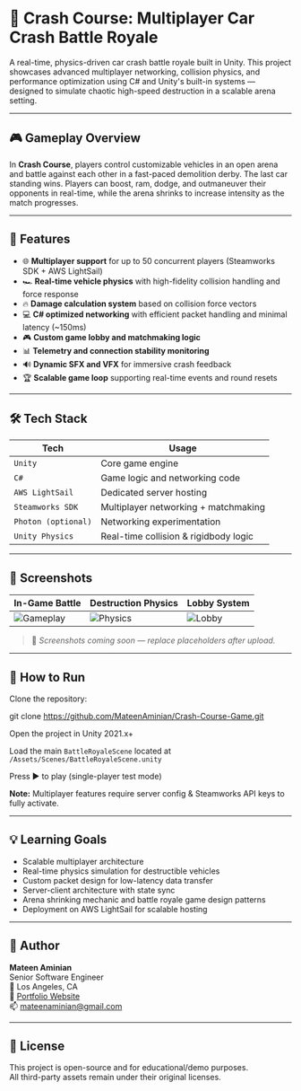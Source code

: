# 🚗 Crash Course: Multiplayer Car Crash Battle Royale

A real-time, physics-driven car crash battle royale built in Unity. This project showcases advanced multiplayer networking, collision physics, and performance optimization using C# and Unity's built-in systems — designed to simulate chaotic high-speed destruction in a scalable arena setting.

---

## 🎮 Gameplay Overview

In **Crash Course**, players control customizable vehicles in an open arena and battle against each other in a fast-paced demolition derby. The last car standing wins. Players can boost, ram, dodge, and outmaneuver their opponents in real-time, while the arena shrinks to increase intensity as the match progresses.

---

## 🚀 Features

- 🌐 **Multiplayer support** for up to 50 concurrent players (Steamworks SDK + AWS LightSail)
- 🏎 **Real-time vehicle physics** with high-fidelity collision handling and force response
- 🔥 **Damage calculation system** based on collision force vectors
- 💻 **C# optimized networking** with efficient packet handling and minimal latency (~150ms)
- 🎮 **Custom game lobby and matchmaking logic**
- 📊 **Telemetry and connection stability monitoring**
- 🔊 **Dynamic SFX and VFX** for immersive crash feedback
- 🏆 **Scalable game loop** supporting real-time events and round resets

---

## 🛠️ Tech Stack

| Tech              | Usage                                |
|-------------------|--------------------------------------|
| `Unity`           | Core game engine                     |
| `C#`              | Game logic and networking code       |
| `AWS LightSail`   | Dedicated server hosting             |
| `Steamworks SDK`  | Multiplayer networking + matchmaking |
| `Photon (optional)` | Networking experimentation         |
| `Unity Physics`   | Real-time collision & rigidbody logic|

---

## 📸 Screenshots

| In-Game Battle | Destruction Physics | Lobby System |
|----------------|--------------------|--------------|
| ![Gameplay](Assets/Screenshots/gameplay.png) | ![Physics](Assets/Screenshots/physics.png) | ![Lobby](Assets/Screenshots/lobby.png) |

> 📁 *Screenshots coming soon — replace placeholders after upload.*

---

## 🧪 How to Run

Clone the repository:

git clone https://github.com/MateenAminian/Crash-Course-Game.git

Open the project in Unity 2021.x+

Load the main `BattleRoyaleScene` located at `/Assets/Scenes/BattleRoyaleScene.unity`

Press ▶️ to play (single-player test mode)

**Note:** Multiplayer features require server config & Steamworks API keys to fully activate.

---

## 💡 Learning Goals

- Scalable multiplayer architecture
- Real-time physics simulation for destructible vehicles
- Custom packet design for low-latency data transfer
- Server-client architecture with state sync
- Arena shrinking mechanic and battle royale game design patterns
- Deployment on AWS LightSail for scalable hosting

---

## 👤 Author

**Mateen Aminian**  
Senior Software Engineer  
📍 Los Angeles, CA  
🔗 [Portfolio Website](https://YOURPORTFOLIO.link)  
📫 mateenaminian@gmail.com

---

## 📝 License

This project is open-source and for educational/demo purposes.  
All third-party assets remain under their original licenses.
